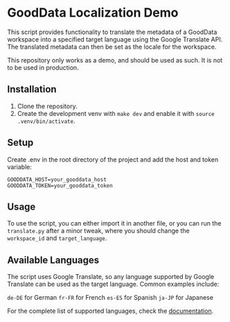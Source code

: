 # GoodData Localization Demo

This script provides functionality to translate the metadata of a GoodData workspace into a specified target language using the Google Translate API. The translated metadata can then be set as the locale for the workspace.

This repository only works as a demo, and should be used as such. It is not to be used in production.

## Installation

1. Clone the repository.
1. Create the development venv with `make dev` and enable it with `source .venv/bin/activate`.

## Setup

Create .env in the root directory of the project and add the host and token variable:

```
GOODDATA_HOST=your_gooddata_host
GOODDATA_TOKEN=your_gooddata_token
```

## Usage

To use the script, you can either import it in another file, or you can run the `translate.py` after a minor tweak, where you should change the `workspace_id` and `target_language`.

## Available Languages
The script uses Google Translate, so any language supported by Google Translate can be used as the target language. Common examples include:

`de-DE` for German
`fr-FR` for French
`es-ES` for Spanish
`ja-JP` for Japanese

For the complete list of supported languages, check the [documentation](https://www.gooddata.com/docs/cloud/customize-appearance/change-display-language/#ChangeDisplayLanguage-ChangetheLanguage).
